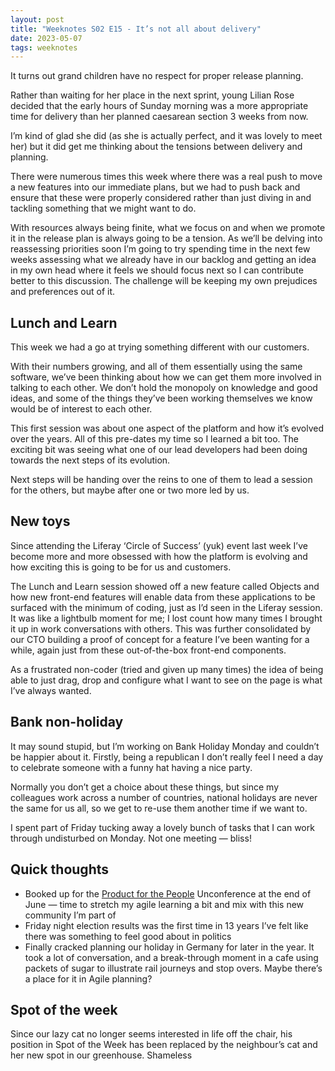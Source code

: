 ```yaml
---
layout: post
title: "Weeknotes S02 E15 - It’s not all about delivery"
date: 2023-05-07
tags: weeknotes
---
```


It turns out grand children have no respect for proper release planning.

Rather than waiting for her place in the next sprint, young Lilian Rose decided that the early hours of Sunday morning was a more appropriate time for delivery than her planned caesarean section 3 weeks from now.

I’m kind of glad she did (as she is actually perfect, and it was lovely to meet her) but it did get me thinking about the tensions between delivery and planning.

There were numerous times this week where there was a real push to move a new features into our immediate plans, but we had to push back and ensure that these were properly considered rather than just diving in and tackling something that we might want to do.

With resources always being finite, what we focus on and when we promote it in the release plan is always going to be a tension. As we’ll be delving into reassessing priorities soon I’m going to try spending time in the next few weeks assessing what we already have in our backlog and getting an idea in my own head where it feels we should focus next so I can contribute better to this discussion. The challenge will be keeping my own prejudices and preferences out of it.

## Lunch and Learn

This week we had a go at trying something different with our customers.

With their numbers growing, and all of them essentially using the same software, we’ve been thinking about how we can get them more involved in talking to each other. We don’t hold the monopoly on knowledge and good ideas, and some of the things they’ve been working themselves we know would be of interest to each other.

This first session was about one aspect of the platform and how it’s evolved over the years. All of this pre-dates my time so I learned a bit too. The exciting bit was seeing what one of our lead developers had been doing towards the next steps of its evolution.

Next steps will be handing over the reins to one of them to lead a session for the others, but maybe after one or two more led by us.

## New toys

Since attending the Liferay ‘Circle of Success’ (yuk) event last week I’ve become more and more obsessed with how the platform is evolving and how exciting this is going to be for us and customers.

The Lunch and Learn session showed off a new feature called Objects and how new front-end features will enable data from these applications to be surfaced with the minimum of coding, just as I’d seen in the Liferay session. It was like a lightbulb moment for me; I lost count how many times I brought it up in work conversations with others. This was further consolidated by our CTO building a proof of concept for a feature I’ve been wanting for a while, again just from these out-of-the-box front-end components.

As a frustrated non-coder (tried and given up many times) the idea of being able to just drag, drop and configure what I want to see on the page is what I’ve always wanted.

## Bank non-holiday

It may sound stupid, but I’m working on Bank Holiday Monday and couldn’t be happier about it. Firstly, being a republican I don’t really feel I need a day to celebrate someone with a funny hat having a nice party.

Normally you don’t get a choice about these things, but since my colleagues work across a number of countries, national holidays are never the same for us all, so we get to re-use them another time if we want to.

I spent part of Friday tucking away a lovely bunch of tasks that I can work through undisturbed on Monday. Not one meeting — bliss!

## Quick thoughts

*   Booked up for the [Product for the People](https://www.eventbrite.co.uk/e/product-for-the-people-cynnyrch-ir-bobl-2-tickets-625105536487) Unconference at the end of June — time to stretch my agile learning a bit and mix with this new community I’m part of
*   Friday night election results was the first time in 13 years I’ve felt like there was something to feel good about in politics
*   Finally cracked planning our holiday in Germany for later in the year. It took a lot of conversation, and a break-through moment in a cafe using packets of sugar to illustrate rail journeys and stop overs. Maybe there’s a place for it in Agile planning?

## Spot of the week

Since our lazy cat no longer seems interested in life off the chair, his position in Spot of the Week has been replaced by the neighbour’s cat and her new spot in our greenhouse. Shameless

